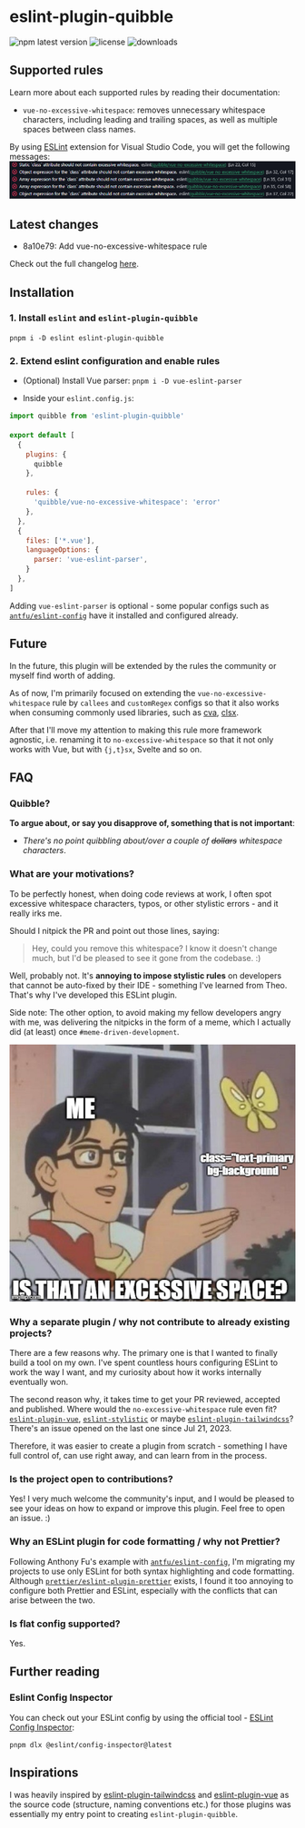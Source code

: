 # eslint-plugin-quibble

![npm latest version](https://img.shields.io/npm/v/eslint-plugin-quibble?style=for-the-badge) ![license](https://img.shields.io/npm/l/eslint-plugin-quibble?style=for-the-badge) ![downloads](https://img.shields.io/npm/dt/eslint-plugin-quibble?style=for-the-badge)

## Supported rules

Learn more about each supported rules by reading their documentation:

- `vue-no-excessive-whitespace`: removes unnecessary whitespace characters, including leading and trailing spaces, as well as multiple spaces between class names.

By using [ESLint](https://marketplace.visualstudio.com/items?itemName=dbaeumer.vscode-eslint) extension for Visual Studio Code, you will get the following messages:
![errors](.github/output.png)

## Latest changes

- 8a10e79: Add vue-no-excessive-whitespace rule

Check out the full changelog [here](CHANGELOG.md).

## Installation

### 1. Install `eslint` and `eslint-plugin-quibble`

```
pnpm i -D eslint eslint-plugin-quibble
```

### 2. Extend eslint configuration and enable rules

- (Optional) Install Vue parser: `pnpm i -D vue-eslint-parser`

- Inside your `eslint.config.js`:

```js
import quibble from 'eslint-plugin-quibble'

export default [
  {
    plugins: {
      quibble
    },

    rules: {
      'quibble/vue-no-excessive-whitespace': 'error'
    },
  },
  {
    files: ['*.vue'],
    languageOptions: {
      parser: 'vue-eslint-parser',
    }
  },
]
```

Adding `vue-eslint-parser` is optional - some popular configs such as [`antfu/eslint-config`](https://github.com/antfu/eslint-config) have it installed and configured already.

## Future

In the future, this plugin will be extended by the rules the community or myself find worth of adding.

As of now, I'm primarily focused on extending the `vue-no-excessive-whitespace` rule by `callees` and `customRegex` configs so that it also works when consuming commonly used libraries, such as [cva](https://cva.style/docs), [clsx](https://github.com/lukeed/clsx).

After that I'll move my attention to making this rule more framework agnostic, i.e. renaming it to `no-excessive-whitespace` so that it not only works with Vue, but with `{j,t}sx`, Svelte and so on.

## FAQ

### Quibble?

**To argue about, or say you disapprove of, something that is not important**:

- _There's no point quibbling about/over a couple of ~~dollars~~ whitespace characters_.

### What are your motivations?

To be perfectly honest, when doing code reviews at work, I often spot excessive whitespace characters, typos, or other stylistic errors - and it really irks me.

Should I nitpick the PR and point out those lines, saying:

> Hey, could you remove this whitespace? I know it doesn't change much, but I'd be pleased to see it gone from the codebase. :)

Well, probably not. It's **annoying to impose stylistic rules** on developers that cannot be auto-fixed by their IDE - something I've learned from Theo. That's why I've developed this ESLint plugin.

Side note: The other option, to avoid making my fellow developers angry with me, was delivering the nitpicks in the form of a meme, which I actually did (at least) once `#meme-driven-development`.

![missing-space](.github/excessive-space.jpg)

### Why a separate plugin / why not contribute to already existing projects?

There are a few reasons why. The primary one is that I wanted to finally build a tool on my own. I've spent countless hours configuring ESLint to work the way I want, and my curiosity about how it works internally eventually won.

The second reason why, it takes time to get your PR reviewed, accepted and published. Where would the `no-excessive-whitespace` rule even fit? [`eslint-plugin-vue`](https://github.com/vuejs/eslint-plugin-vue), [`eslint-stylistic`](https://github.com/eslint-stylistic/eslint-stylistic) or maybe [`eslint-plugin-tailwindcss`](https://github.com/francoismassart/eslint-plugin-tailwindcss/tree/master)? There's an issue opened on the last one since Jul 21, 2023.

Therefore, it was easier to create a plugin from scratch - something I have full control of, can use right away, and can learn from in the process.

### Is the project open to contributions?

Yes! I very much welcome the community's input, and I would be pleased to see your ideas on how to expand or improve this plugin. Feel free to open an issue. :)

### Why an ESLint plugin for code formatting / why not Prettier?

Following Anthony Fu's example with [`antfu/eslint-config`](https://github.com/antfu/eslint-config), I'm migrating my projects to use only ESLint for both syntax highlighting and code formatting. Although [`prettier/eslint-plugin-prettier`](https://github.com/prettier/eslint-plugin-prettier) exists, I found it too annoying to configure both Prettier and ESLint, especially with the conflicts that can arise between the two.

### Is flat config supported?

Yes.

## Further reading

### Eslint Config Inspector

You can check out your ESLint config by using the official tool - [ESLint Config Inspector](https://github.com/eslint/config-inspector):

```
pnpm dlx @eslint/config-inspector@latest
```

## Inspirations

I was heavily inspired by [eslint-plugin-tailwindcss](https://github.com/francoismassart/eslint-plugin-tailwindcss/tree/master) and [eslint-plugin-vue](https://github.com/vuejs/eslint-plugin-vue) as the source code (structure, naming conventions etc.) for those plugins was essentially my entry point to creating `eslint-plugin-quibble`.
